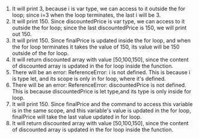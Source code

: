 1. It will print 3, because i is var type, we can access to it outside the for loop; since i=3 when the loop terminates, the last i will be 3.
2. It will print 150. Since discountedPrice is var type, we can access to it outside the for loop; since the last discountedPrice is 150, we will print out 150.
3. It will print 150. Since finalPrice is updated inside the for loop, and when the for loop terminates it takes the value of 150, its value will be 150 outside of the for loop.
4. It will return discounted array with value [50,100,150], since the content of discounted array is updated in the for loop inside the function.
5. There will be an error: ReferenceError: i is not defined. This is because i is type let, and its scope is only in for loop, where it's defined.
6. There will be an error: ReferenceError: discountedPrice is not defined. This is because discountedPrice is let type,and its type is only inside for loop.
7. It will print 150. Since finalPrice and the command to access this variable is in the same scope, and this variable's value is updated in the for loop, finalPrice will take the last value updated in for loop. 
8. It will return discounted array with value [50,100,150], since the content of discounted array is updated in the for loop inside the function.